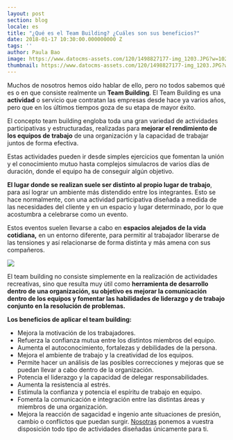 ```yaml
---
layout: post
section: blog
locale: es
title: "¿Qué es el Team Building? ¿Cuáles son sus beneficios?"
date: 2018-01-17 10:30:00.000000000 Z
tags: ''
author: Paula Bao
image: https://www.datocms-assets.com/120/1498827177-img_1203.JPG?w=1024&fm=jpg
thumbnail: https://www.datocms-assets.com/120/1498827177-img_1203.JPG?w=105&fm=jpg
---
```


Muchos de nosotros hemos oído hablar de ello, pero no todos sabemos qué es o en que consiste realmente un **Team Building**. El Team Building es una **actividad** o servicio que contratan las empresas desde hace ya varios años, pero que en los últimos tiempos goza de su etapa de mayor éxito.

<!--more-->

El concepto team building engloba toda una gran variedad de actividades participativas y estructuradas, realizadas para **mejorar el rendimiento de los equipos de trabajo** de una organización y la capacidad de trabajar juntos de forma efectiva.

Estas actividades pueden ir desde simples ejercicios que fomentan la unión y el conocimiento mutuo hasta complejos simulacros de varios días de duración, donde el equipo ha de conseguir algún objetivo.

**El lugar donde se realizan suele ser distinto al propio lugar de trabajo**, para así lograr un ambiente más distendido entre los integrantes. Esto se hace normalmente, con una actividad participativa diseñada a medida de las necesidades del cliente y en un espacio y lugar determinado, por lo que acostumbra a celebrarse como un evento.

Estos eventos suelen llevarse a cabo en **espacios alejados de la vida cotidiana,** en un entorno diferente, para permitir al trabajador liberarse de las tensiones y así relacionarse de forma distinta y más amena con sus compañeros.

![](https://www.datocms-assets.com/120/1509445797-action-2277292_960_720.jpg)

El team building no consiste simplemente en la realización de actividades recreativas, sino que resulta muy útil como **herramienta de desarrollo dentro de una organización, su objetivo es mejorar la comunicación dentro de los equipos y fomentar las habilidades de liderazgo y de trabajo conjunto en la resolución de problemas.**

**Los beneficios de aplicar el team building:**
-	Mejora la motivación de los trabajadores.
-	Refuerza la confianza mutua entre los distintos miembros del equipo.
-	Aumenta el autoconocimiento, fortalezas y debilidades de la persona.
-	Mejora el ambiente de trabajo y la creatividad de los equipos.
-	Permite hacer un análisis de las posibles correcciones y mejoras que se puedan llevar a cabo dentro de la organización.
-	Potencia el liderazgo y la capacidad de delegar responsabilidades.
-	Aumenta la resistencia al estrés.
-	Estimula la confianza y potencia el espíritu de trabajo en equipo.
-	Fomenta la comunicación e integración entre las distintas áreas y miembros de una organización.
-	Mejora la reacción de sagacidad e ingenio ante situaciones de presión, cambio o conflictos que puedan surgir.
[Nosotras](http://www.thegreenvintage.com/es/team-building/) ponemos a vuestra disposición todo tipo de actividades diseñadas únicamente para ti.  

